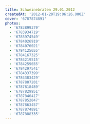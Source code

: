 ```yaml
---
title: Schweinebraten 29.01.2012
createdAt: '2012-01-29T19:06:26.000Z'
cover: '6787874891'
photos:
  - '6783899379'
  - '6783934719'
  - '6783974549'
  - '6784026919'
  - '6784076021'
  - '6784125655'
  - '6784167325'
  - '6784219515'
  - '6784259655'
  - '6784297541'
  - '6784337399'
  - '6784383429'
  - '6787807201'
  - '6787818489'
  - '6787829951'
  - '6787840417'
  - '6787852047'
  - '6787863457'
  - '6787874891'
  - '6787888335'
---
```


